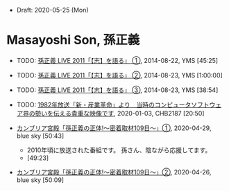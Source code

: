 * Draft: 2020-05-25 (Mon)
# Masayoshi Son, 孫正義

* TODO: [孫正義 LIVE 2011「【志】を語る」 ①](https://youtu.be/mSLVUnwG1dg), 2014-08-22, YMS [45:25]
* TODO: [孫正義 LIVE 2011「【志】を語る」 ②](https://youtu.be/R-8asCXjH0o), 2014-08-23, YMS [1:00:00]
* TODO: [孫正義 LIVE 2011「【志】を語る」 ③](https://youtu.be/AVL6L2jTWZc), 2014-08-23, YMS [38:54]
* TODO: [1982年放送「新・産業革命」より　当時のコンピュータソフトウェア界の勢いを伝える貴重な映像です](https://youtu.be/p3nF0HvF5e0), 2020-01-03, 
CHB2187 [20:50]

* [カンブリア宮殿「孫正義の正体!～密着取材109日～」①](https://youtu.be/fBNs_S2Cqs8), 2020-04-29, blue sky [50:43]
  * 2010年頃に放送された番組です。 孫さん、陰ながら応援してます。
  * [49:23] 
* [カンブリア宮殿「孫正義の正体!～密着取材109日～」②](https://youtu.be/ItskGBWR4HQ), 2020-04-26, blue sky [50:09]

